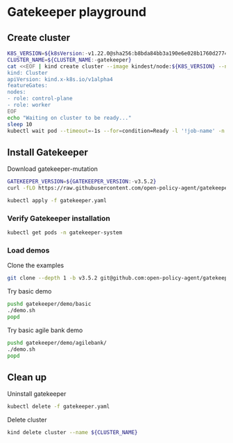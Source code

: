 # Gatekeeper playground


## Create cluster

```bash
K8S_VERSION=${k8sVersion:-v1.22.0@sha256:b8bda84bb3a190e6e028b1760d277454a72267a5454b57db34437c34a588d047}
CLUSTER_NAME=${CLUSTER_NAME:-gatekeeper}
cat <<EOF | kind create cluster --image kindest/node:${K8S_VERSION} --name ${CLUSTER_NAME} --config=-
kind: Cluster
apiVersion: kind.x-k8s.io/v1alpha4
featureGates:
nodes:
- role: control-plane
- role: worker
EOF
echo "Waiting on cluster to be ready..."
sleep 10
kubectl wait pod --timeout=-1s --for=condition=Ready -l '!job-name' -n kube-system > /dev/null
```

## Install Gatekeeper

Download gatekeeper-mutation
```bash
GATEKEEPER_VERSION=${GATEKEEPER_VERSION:-v3.5.2}
curl -fLO https://raw.githubusercontent.com/open-policy-agent/gatekeeper/$GATEKEEPER_VERSION/deploy/gatekeeper.yaml
```

```bash
kubectl apply -f gatekeeper.yaml
```

### Verify Gatekeeper installation

```bash
kubectl get pods -n gatekeeper-system
```


### Load demos


Clone the examples

```bash
git clone --depth 1 -b v3.5.2 git@github.com:open-policy-agent/gatekeeper.git
```

Try basic demo
```bash
pushd gatekeeper/demo/basic
./demo.sh
popd
```

Try basic agile bank demo
```bash
pushd gatekeeper/demo/agilebank/
./demo.sh
popd
```




## Clean up

Uninstall gatekeeper

```bash
kubectl delete -f gatekeeper.yaml
```

Delete cluster

```bash
kind delete cluster --name ${CLUSTER_NAME}
```
